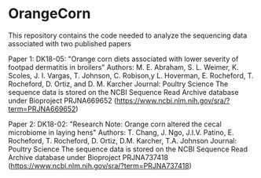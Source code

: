 # OrangeCorn

This repository contains the code needed to analyze the sequencing data associated with two published papers 

Paper 1:
DK18-05: "Orange corn diets associated with lower severity of footpad dermatitis in broilers"
Authors: M. E. Abraham, S. L. Weimer, K. Scoles, J. I. Vargas, T. Johnson, C. Robison,y L. Hoverman, E. Rocheford, T. Rocheford, D. Ortiz, and D. M. Karcher
Journal: Poultry Science
The sequence data is stored on the NCBI Sequence Read Archive database under Bioproject PRJNA669652 (https://www.ncbi.nlm.nih.gov/sra/?term=PRJNA669652)

Paper 2:
DK18-02: "Research Note: Orange corn altered the cecal microbiome in laying hens"
Authors: T. Chang, J. Ngo, J.I.V. Patino, E. Rocheford, T. Rocheford, D. Ortiz, D.M. Karcher, T.A. Johnson
Journal: Poultry Science
The sequence data is stored on the NCBI Sequence Read Archive database under Bioproject PRJNA737418 (https://www.ncbi.nlm.nih.gov/sra/?term=PRJNA737418)
